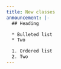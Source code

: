 ```yaml
---
title: New classes
announcement: |-
  ## Heading

  * Bulleted list
  * Two

  1. Ordered list
  2. Two
---
```


